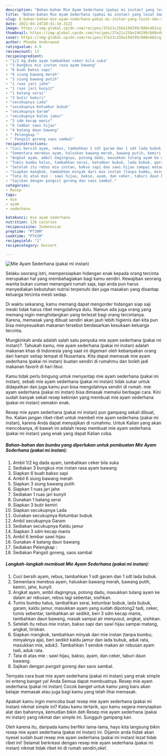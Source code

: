 ```yaml
---
description: "Bahan-bahan Mie Ayam Sederhana (pakai mi instan) yang lezat dan Mudah Dibuat"
title: "Bahan-bahan Mie Ayam Sederhana (pakai mi instan) yang lezat dan Mudah Dibuat"
slug: 6-bahan-bahan-mie-ayam-sederhana-pakai-mi-instan-yang-lezat-dan-mudah-dibuat
date: 2021-04-24T20:41:34.312Z
image: https://img-global.cpcdn.com/recipes/37e21c25be194299/680x482cq70/mie-ayam-sederhana-pakai-mi-instan-foto-resep-utama.jpg
thumbnail: https://img-global.cpcdn.com/recipes/37e21c25be194299/680x482cq70/mie-ayam-sederhana-pakai-mi-instan-foto-resep-utama.jpg
cover: https://img-global.cpcdn.com/recipes/37e21c25be194299/680x482cq70/mie-ayam-sederhana-pakai-mi-instan-foto-resep-utama.jpg
author: Phoebe Underwood
ratingvalue: 4.9
reviewcount: 13
recipeingredient:
- "1/2 kg dada ayam tambahkan ceker bila suka"
- "3 bungkus mie instan rasa ayam bawang"
- "6 buah bakso sapi"
- "6 siung bawang merah"
- "3 siung bawang putih"
- "1 ruas jari jahe"
- "1 ruas jari kunyit"
- "1 batang serai"
- "3 butir kemiri"
- "secukupnya Lada"
- "secukupnya Ketumbar bubuk"
- "secukupnya Garam"
- "secukupnya Kaldu jamur"
- "3 sdm kecap manis"
- "6 lembar sawi hijau"
- "4 batang daun bawang"
- " Pelengkap "
- " Pangsit goreng saos sambal"
recipeinstructions:
- "Cuci bersih ayam, rebus, tambahkan 1 sdt garam dan 1 sdt lada bubuk."
- "Sementara merebus ayam, haluskan bawang merah, bawang putih, kemiri, jahe, kunyit."
- "Angkat ayam, ambil dagingnya, potong dadu, masukkan tulang ayam ke dalam air rebusan, rebus lagi sebentar, sisihkan."
- "Tumis bumbu halus, tambahkan serai, ketumbar bubuk, lada bubuk, garam, kaldu jamur, masukkan ayam yang sudah dipotong2 tadi, ceker, tumis sebentar, tambahkan air sedikit, beri 3 sdm kecap manis, tambahkan daun bawang, masak sampai air menyusut, angkat, sisihkan."
- "Setelah itu rebus mie instan, bakso sapi dan sawi hijau sampai matang, angkat, tiriskan."
- "Siapkan mangkok, tambahkan minyak dari mie instan (tanpa bumbu, minyaknya aja), beri sedikit kaldu jamur dan lada bubuk, aduk rata, masukkan mie, aduk2. Tambahkan 1 sendok makan air rebusan ayam tadi, aduk rata."
- "Tata di atas mie : sawi hijau, bakso, ayam, dan ceker, taburi daun bawang."
- "Sajikan dengan pangsit goreng dan saos sambal."
categories:
- Resep
tags:
- mie
- ayam
- sederhana

katakunci: mie ayam sederhana 
nutrition: 120 calories
recipecuisine: Indonesian
preptime: "PT30M"
cooktime: "PT41M"
recipeyield: "1"
recipecategory: Dessert

---
```



![Mie Ayam Sederhana (pakai mi instan)](https://img-global.cpcdn.com/recipes/37e21c25be194299/680x482cq70/mie-ayam-sederhana-pakai-mi-instan-foto-resep-utama.jpg)

Selaku seorang istri, mempersiapkan hidangan enak kepada orang tercinta merupakan hal yang membahagiakan bagi kamu sendiri. Kewajiban seorang  wanita bukan cuman menangani rumah saja, tapi anda pun harus menyediakan kebutuhan nutrisi terpenuhi dan juga masakan yang disantap keluarga tercinta mesti sedap.

Di waktu  sekarang, kamu memang dapat mengorder hidangan siap saji meski tidak harus ribet mengolahnya dulu. Namun ada juga orang yang memang ingin menghidangkan yang terlezat bagi orang tercintanya. Karena, memasak yang dibuat sendiri akan jauh lebih higienis dan kita pun bisa menyesuaikan makanan tersebut berdasarkan kesukaan keluarga tercinta. 



Mungkinkah anda adalah salah satu penyuka mie ayam sederhana (pakai mi instan)?. Tahukah kamu, mie ayam sederhana (pakai mi instan) adalah makanan khas di Indonesia yang saat ini digemari oleh kebanyakan orang dari hampir setiap tempat di Nusantara. Kita dapat memasak mie ayam sederhana (pakai mi instan) buatan sendiri di rumahmu dan boleh jadi makanan favorit di hari libur.

Kamu tidak perlu bingung untuk menyantap mie ayam sederhana (pakai mi instan), sebab mie ayam sederhana (pakai mi instan) tidak sukar untuk didapatkan dan juga kamu pun bisa mengolahnya sendiri di rumah. mie ayam sederhana (pakai mi instan) bisa dimasak memalui berbagai cara. Kini sudah banyak sekali resep kekinian yang membuat mie ayam sederhana (pakai mi instan) semakin enak.

Resep mie ayam sederhana (pakai mi instan) pun gampang sekali dibuat, lho. Kalian jangan ribet-ribet untuk membeli mie ayam sederhana (pakai mi instan), karena Anda dapat menyajikan di rumahmu. Untuk Kalian yang akan mencobanya, di bawah ini adalah resep membuat mie ayam sederhana (pakai mi instan) yang enak yang dapat Kalian coba.

<!--inarticleads1-->

##### Bahan-bahan dan bumbu yang diperlukan untuk pembuatan Mie Ayam Sederhana (pakai mi instan):

1. Ambil 1/2 kg dada ayam, tambahkan ceker bila suka
1. Sediakan 3 bungkus mie instan rasa ayam bawang
1. Siapkan 6 buah bakso sapi
1. Ambil 6 siung bawang merah
1. Siapkan 3 siung bawang putih
1. Siapkan 1 ruas jari jahe
1. Sediakan 1 ruas jari kunyit
1. Gunakan 1 batang serai
1. Siapkan 3 butir kemiri
1. Siapkan secukupnya Lada
1. Gunakan secukupnya Ketumbar bubuk
1. Ambil secukupnya Garam
1. Sediakan secukupnya Kaldu jamur
1. Siapkan 3 sdm kecap manis
1. Ambil 6 lembar sawi hijau
1. Gunakan 4 batang daun bawang
1. Sediakan  Pelengkap :
1. Sediakan  Pangsit goreng, saos sambal




<!--inarticleads2-->

##### Langkah-langkah membuat Mie Ayam Sederhana (pakai mi instan):

1. Cuci bersih ayam, rebus, tambahkan 1 sdt garam dan 1 sdt lada bubuk.
1. Sementara merebus ayam, haluskan bawang merah, bawang putih, kemiri, jahe, kunyit.
1. Angkat ayam, ambil dagingnya, potong dadu, masukkan tulang ayam ke dalam air rebusan, rebus lagi sebentar, sisihkan.
1. Tumis bumbu halus, tambahkan serai, ketumbar bubuk, lada bubuk, garam, kaldu jamur, masukkan ayam yang sudah dipotong2 tadi, ceker, tumis sebentar, tambahkan air sedikit, beri 3 sdm kecap manis, tambahkan daun bawang, masak sampai air menyusut, angkat, sisihkan.
1. Setelah itu rebus mie instan, bakso sapi dan sawi hijau sampai matang, angkat, tiriskan.
1. Siapkan mangkok, tambahkan minyak dari mie instan (tanpa bumbu, minyaknya aja), beri sedikit kaldu jamur dan lada bubuk, aduk rata, masukkan mie, aduk2. Tambahkan 1 sendok makan air rebusan ayam tadi, aduk rata.
1. Tata di atas mie : sawi hijau, bakso, ayam, dan ceker, taburi daun bawang.
1. Sajikan dengan pangsit goreng dan saos sambal.




Ternyata cara buat mie ayam sederhana (pakai mi instan) yang enak simple ini enteng banget ya! Anda Semua dapat membuatnya. Resep mie ayam sederhana (pakai mi instan) Cocok banget untuk kamu yang baru akan belajar memasak atau juga bagi kamu yang telah lihai memasak.

Apakah kamu ingin mencoba buat resep mie ayam sederhana (pakai mi instan) nikmat simple ini? Kalau kamu tertarik, ayo kamu segera menyiapkan alat dan bahannya, kemudian bikin deh Resep mie ayam sederhana (pakai mi instan) yang nikmat dan simple ini. Sungguh gampang kan. 

Oleh karena itu, daripada kamu berfikir lama-lama, hayo kita langsung bikin resep mie ayam sederhana (pakai mi instan) ini. Dijamin anda tiidak akan nyesel sudah buat resep mie ayam sederhana (pakai mi instan) lezat tidak ribet ini! Selamat berkreasi dengan resep mie ayam sederhana (pakai mi instan) nikmat tidak ribet ini di rumah sendiri,oke!.

